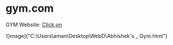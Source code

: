 # gym.com
GYM Website: [Click on](http://127.0.0.1:5500/index.html)

![image]("C:\Users\aman\Desktop\WebD\Abhishek's _ Gym.html")
